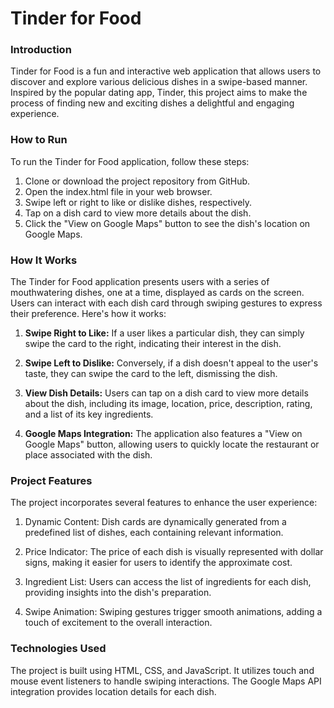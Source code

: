 # Tinder for Food

### Introduction
Tinder for Food is a fun and interactive web application that allows users to discover and explore various delicious dishes in a swipe-based manner. Inspired by the popular dating app, Tinder, this project aims to make the process of finding new and exciting dishes a delightful and engaging experience.


### How to Run
To run the Tinder for Food application, follow these steps:

1. Clone or download the project repository from GitHub.
2. Open the index.html file in your web browser.
3. Swipe left or right to like or dislike dishes, respectively.
4. Tap on a dish card to view more details about the dish.
5. Click the "View on Google Maps" button to see the dish's location on Google Maps.



### How It Works
The Tinder for Food application presents users with a series of mouthwatering dishes, one at a time, displayed as cards on the screen. Users can interact with each dish card through swiping gestures to express their preference. Here's how it works:

1. **Swipe Right to Like:** If a user likes a particular dish, they can simply swipe the card to the right, indicating their interest in the dish.

2. **Swipe Left to Dislike:** Conversely, if a dish doesn't appeal to the user's taste, they can swipe the card to the left, dismissing the dish.

3. **View Dish Details:** Users can tap on a dish card to view more details about the dish, including its image, location, price, description, rating, and a list of its key ingredients.

4. **Google Maps Integration:** The application also features a "View on Google Maps" button, allowing users to quickly locate the restaurant or place associated with the dish.

### Project Features
The project incorporates several features to enhance the user experience:

1. Dynamic Content: Dish cards are dynamically generated from a predefined list of dishes, each containing relevant information.

2. Price Indicator: The price of each dish is visually represented with dollar signs, making it easier for users to identify the approximate cost.

3. Ingredient List: Users can access the list of ingredients for each dish, providing insights into the dish's preparation.

4. Swipe Animation: Swiping gestures trigger smooth animations, adding a touch of excitement to the overall interaction.

### Technologies Used
The project is built using HTML, CSS, and JavaScript. It utilizes touch and mouse event listeners to handle swiping interactions. The Google Maps API integration provides location details for each dish.
